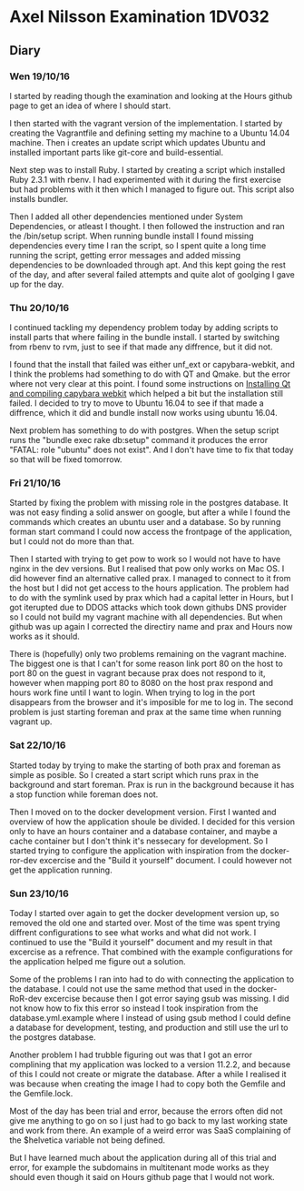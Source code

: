 # Axel Nilsson Examination 1DV032

## Diary
### Wen 19/10/16
I started by reading though the examination and looking at the Hours github page to get an idea of where I should start.

I then started with the vagrant version of the implementation. I started by creating the Vagrantfile and defining setting my machine to a Ubuntu 14.04 machine. Then i creates an update script which updates Ubuntu and installed important parts like git-core and build-essential.

Next step was to install Ruby. I started by creating a script which installed Ruby 2.3.1 with rbenv. I had experimented with it during the first exercise but had problems with it then which I managed to figure out. This script also installs bundler.

Then I added all other dependencies mentioned under System Dependencies, or atleast I thought. I then followed the instruction and ran the /bin/setup script. When running bundle install I found missing dependencies every time I ran the script, so I spent quite a long time running the script, getting error messages and added missing dependencies to be downloaded through apt. And this kept going the rest of the day, and after several failed attempts and quite alot of goolging I gave up for the day.

### Thu 20/10/16
I continued tackling my dependency problem today by adding scripts to install parts that where failing in the bundle install. I started by switching from rbenv to rvm, just to see if that made any diffrence, but it did not.

I found that the install that failed was either unf_ext or capybara-webkit, and I think the problems had something to do with QT and Qmake. but the error where not very clear at this point. I found some instructions on [Installing Qt and compiling capybara webkit](https://github.com/thoughtbot/capybara-webkit/wiki/Installing-Qt-and-compiling-capybara-webkit#ubuntu-trusty-1404) which helped a bit but the installation still failed. I decided to try to move to Ubuntu 16.04 to see if that made a diffrence, which it did and bundle install now works using ubuntu 16.04.

Next problem has something to do with postgres. When the setup script runs the "bundle exec rake db:setup" command it produces the error "FATAL:  role "ubuntu" does not exist". And I don't have time to fix that today so that will be fixed tomorrow.

### Fri 21/10/16
Started by fixing the problem with missing role in the postgres database. It was not easy finding a solid answer on google, but after a while I found the commands which creates an ubuntu user and a database. So by running forman start command I could now access the frontpage of the application, but I could not do more than that.

Then I started with trying to get pow to work so I would not have to have nginx in the dev versions. But I realised that pow only works on Mac OS. I did however find an alternative called prax. I managed to connect to it from the host but I did not get access to the hours application. The problem had to do with the symlink used by prax which had a capital letter in Hours, but I got iterupted due to DDOS attacks which took down githubs DNS provider so I could not build my vagrant machine with all dependencies. But when github was up again I corrected the directiry name and prax and Hours now works as it should.

There is (hopefully) only two problems remaining on the vagrant machine. The biggest one is that I can't for some reason link port 80 on the host to port 80 on the guest in vagrant because prax does not respond to it, however when mapping port 80 to 8080 on the host prax respond and hours work fine until I want to login. When trying to log in the port disappears from the browser and it's imposible for me to log in. The second problem is just starting foreman and prax at the same time when running vagrant up.

### Sat 22/10/16
Started today by trying to make the starting of both prax and foreman as simple as posible. So I created a start script which runs prax in the background and start foreman. Prax is run in the background because it has a stop function while foreman does not.

Then I moved on to the docker development version. First I wanted and overview of how the application shoule be divided. I decided for this version only to have an hours container and a database container, and maybe a cache container but I don't think it's nessecary for development. So I started trying to configure the application with inspiration from the docker-ror-dev excercise and the "Build it yourself" document. I could however not get the application running.

### Sun 23/10/16
Today I started over again to get the docker development version up, so removed the old one and started over. Most of the time was spent trying diffrent configurations to see what works and what did not work. I continued to use the "Build it yourself" document and my result in that excercise as a refrence. That combined with the example configurations for the application helped me figure out a solution.

Some of the problems I ran into had to do with connecting the application to the database. I could not use the same method that used in the docker-RoR-dev excercise because then I got error saying gsub was missing. I did not know how to fix this error so instead I took inspiration from the database.yml.example where I instead of using gsub method I could define a database for development, testing, and production and still use the url to the postgres database.

Another problem I had trubble figuring out was that I got an error complining that my application was locked to a version 11.2.2, and because of this I could not create or migrate the database. After a while I realised it was because when creating the image I had to copy both the Gemfile and the Gemfile.lock.

Most of the day has been trial and error, because the errors often did not give me anything to go on so I just had to go back to my last working state and work from there. An example of a weird error was SaaS complaining of the $helvetica variable not being defined.

But I have learned much about the application during all of this trial and error, for example the subdomains in multitenant mode works as they should even though it said on Hours github page that I would not work.
